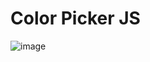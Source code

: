 # Color Picker JS

![image](https://user-images.githubusercontent.com/112868702/236332494-803718ee-a911-4418-a026-d07760eeb06d.png)
